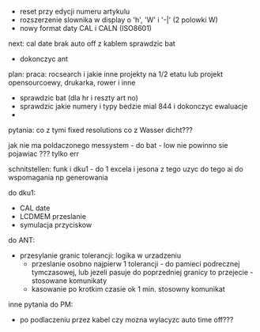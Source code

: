 - reset przy edycji numeru artykulu
- rozszerzenie slownika w display o 'h', 'W' i '-|' (2 polowki W)
- nowy format daty CAL i CALN (ISO8601)

next:
cal date
brak auto off  z kablem
sprawdzic bat
- dokonczyc ant

plan:
praca: rocsearch i jakie inne projekty na 1/2 etatu lub  projekt opensourcoewy, drukarka, rower i inne
- sprawdzic bat (dla hr i reszty art no)
- sprawdzic jakie numery i typy bedzie mial 844 i dokonczyc ewaluacje
- 

pytania: co z tymi fixed resolutions
co z Wasser dicht???


jak nie ma poldaczonego messystem - do bat - low nie powinno sie pojawiac ??? tylko err




schnitstellen:
funk i dku1 - do 1 excela i  jesona z tego
uzyc do tego ai do wspomagania np generowania


do dku1:
- CAL date
- LCDMEM przeslanie
- symulacja przyciskow

do ANT:
- przesylanie granic tolerancji: logika w urzadzeniu
	- przeslanie osobno najpierw 1 tolerancji - do pamieci podrecznej tymczasowej, lub jezeli pasuje do poprzedniej granicy to przejecie - stosowane komunikaty
	- kasowanie po krotkim czasie ok 1 min. stosowny komunikat

inne pytania do PM:
- po podlaczeniu przez kabel czy mozna wylacyzc auto time off???
